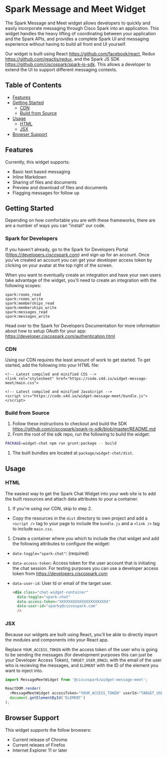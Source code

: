 # Spark Message and Meet Widget

The Spark Message and Meet widget allows developers to quickly and easily incorporate messaging through Cisco Spark into an application. This widget handles the heavy lifting of coordinating between your application and the Spark APIs, and provides a complete Spark UI and messaging experience without having to build all front end UI yourself.

Our widget is built using React <https://github.com/facebook/react>, Redux <https://github.com/reactjs/redux>, and the Spark JS SDK <https://github.com/ciscospark/spark-js-sdk>. This allows a developer to extend the UI to support different messaging contexts.

## Table of Contents
-   [Features](#features)
-   [Getting Started](#getting-started)
    -   [CDN](#cdn)
    -   [Build from Source](#build-from-source)
-   [Usage](#usage)
    -   [HTML](#html)
    -   [JSX](#jsx)
-   [Browser Support](#browser-support)

## Features

Currently, this widget supports:
-   Basic text based messaging
-   Inline Markdown
-   Sharing of files and documents
-   Preview and download of files and documents
-   Flagging messages for follow up

## Getting Started

Depending on how comfortable you are with these frameworks, there are are a number of ways you can "install" our code.

### Spark for Developers

If you haven't already, go to the Spark for Developers Portal (<https://developers.ciscospark.com>) and sign up for an account. Once you've created an account you can get your developer access token by clicking on your avatar at the top right of the screen.

When you want to eventually create an integration and have your own users take advantage of the widget, you'll need to create an integration with the following scopes:

  ```
  spark:rooms_read
  spark:rooms_write
  spark:memberships_read
  spark:memberships_write
  spark:messages_read
  spark:messages_write
  ```

Head over to the Spark for Developers Documentation for more information about how to setup OAuth for your app: <https://developer.ciscospark.com/authentication.html>

### CDN

Using our CDN requires the least amount of work to get started. To get started, add the following into your HTML file:
```
<!-- Latest compiled and minified CSS -->
<link rel="stylesheet" href="https://code.s4d.io/widget-message-meet/main.css">

<!-- Latest compiled and minified JavaScript -->
<script src="https://code.s4d.io/widget-message-meet/bundle.js"></script>
```

### Build from Source

1.  Follow these instructions to checkout and build the SDK <https://github.com/ciscospark/spark-js-sdk/blob/master/README.md>
1.  From the root of the sdk repo, run the following to build the widget:

  ```sh
  PACKAGE=widget-chat npm run grunt:package -- build
  ```
1.  The built bundles are located at `package/widget-chat/dist`.

## Usage

### HTML

The easiest way to get the Spark Chat Widget into your web site is to add the built resources and attach data attributes to your a container.

1.  If you're using our CDN, skip to step 2.
  -  Copy the resources in the `dist` directory to own project and add a `<script />` tag to your page to include the `bundle.js` and a `<link />` tag to include `main.css`.
1.  Create a container where you which to include the chat widget and add the following attributes to configure the widget:
  - `data-toggle="spark-chat"`: (required)
  - `data-access-token`: Access token for the user account that is initiating the chat session. For testing purposes you can use a developer access token from <https://developers.ciscospark.com>
  - `data-user-id`: User Id or email of the target user.

    ```html
    <div class="chat-widget-container"
      data-toggle="spark-chat"
      data-access-token="XXXXXXXXXXXXXXXXXXXXXX"
      data-user-id="sparky@ciscospark.com"
      />
    ```

### JSX

Because our widgets are built using React, you'll be able to directly import the modules and components into your React app.

Replace `YOUR_ACCESS_TOKEN` with the access token of the user who is going to be sending the messages (for development purposes this can just be your Developer Access Token), `TARGET_USER_EMAIL` with the email of the user who is recieving the messages, and `ELEMENT` with the ID of the element you want to inject into.

```javascript
import MessageMeetWidget from '@ciscospark/widget-message-meet';

ReactDOM.render(
  <MessageMeetWidget accessToken="YOUR_ACCESS_TOKEN" userId="TARGET_USER_EMAIL" />,
  document.getElementById('ELEMENT')
);
```

## Browser Support

This widget supports the follow browsers:
-   Current release of Chrome
-   Current releaes of Firefox
-   Internet Explorer 11 or later
